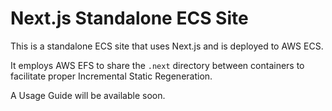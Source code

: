 # Next.js Standalone ECS Site

This is a standalone ECS site that uses Next.js and is deployed to AWS ECS.

It employs AWS EFS to share the `.next` directory between containers to facilitate proper Incremental Static Regeneration.

A Usage Guide will be available soon.
